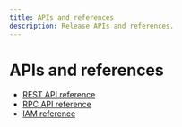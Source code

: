 ```yaml
---
title: APIs and references
description: Release APIs and references.
---
```


# APIs and references

- [REST API reference](/image/docs/reference/rest)
- [RPC API reference](/image/docs/reference/rcp)
- [IAM reference](/image/docs/reference/iam)
